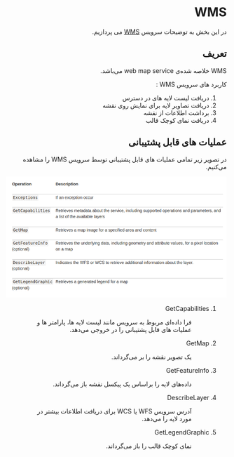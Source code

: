 <h1 id="WMS" dir="rtl">WMS</h1>

<p dir="rtl">در این بخش به توضیحات سرویس  <a href="https://docs.geoserver.org/2.22.x/en/user/services/wms/reference.html">WMS</a> می پردازیم. </p>

<h2 id="-" dir="rtl">تعریف</h2>
<p dir="rtl">WMS خلاصه شده‌ی web map service می‌باشد.</p>
<p dir="rtl">کاربرد های سرویس WMS :</p>
<ol dir="rtl">
<li dir="rtl">دریافت لیست لایه های در دسترس</li>
<li dir="rtl">دریافت تصاویر لایه برای نمایش روی نقشه</li>
<li dir="rtl">برداشت اطلاعات از نقشه</li>
<li dir="rtl">دریافت نمای کوچک قالب</li>
</ol>

<h2 id="-" dir="rtl">عملیات های قابل پشتیبانی</h2>
<p dir="rtl">در تصویر زیر تمامی عملیات های قابل پشتیبانی توسط سرویس WMS را مشاهده می‌کنیم.</p>
<p dir="ltr"><img src="https://raw.githubusercontent.com/SaaFaa-company/geotajak3-documents/main/services/image/wms-oprations.png" alt="WMS supported operations" title="WMS supported operations"></p>

<ol dir="rtl">
    <li dir="rtl">GetCapabilities
    <ol dir="rtl">
    <li dir="rtl" style="list-style: none"><p dir="rtl">فرا داده‌ای مربوط به سرویس مانند لیست لایه ها، پارامتر ها و عملیات های قابل پشتیبانی را در خروجی می‌دهد.</p></li>
    </ol>
    </li>
    <li dir="rtl">GetMap
    <ol dir="rtl">
    <li dir="rtl" style="list-style: none"><p dir="rtl">یک تصویر نقشه را بر می‌گرداند.</p></li>
    </ol>
    </li>
    <li dir="rtl">GetFeatureInfo
    <ol dir="rtl">
    <li dir="rtl" style="list-style: none"><p dir="rtl">داده‌های لایه را براساس یک پیکسل نقشه باز می‌گرداند.</p></li>
    </ol>
    </li>
    <li dir="rtl">DescribeLayer
    <ol dir="rtl">
    <li dir="rtl" style="list-style: none"><p dir="rtl">آدرس سرویس WFS یا WCS برای دریافت اطلاعات بیشتر در مورد لایه را می‌دهد. </p></li>
    </ol>
    </li>
    <li dir="rtl">GetLegendGraphic
    <ol dir="rtl">
    <li dir="rtl" style="list-style: none"><p dir="rtl">نمای کوچک قالب را باز می‌گرداند.</p></li>
    </ol>
    </li>
</ol>
